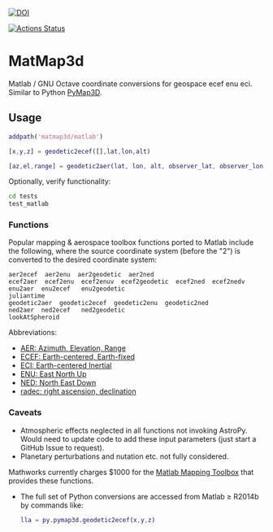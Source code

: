 [![DOI](https://zenodo.org/badge/144219717.svg)](https://zenodo.org/badge/latestdoi/144219717)

[![Actions Status](https://github.com/scivision/matmap3d/workflows/ci/badge.svg)](https://github.com/scivision/matmap3d/workflows/ci/actions)


# MatMap3d

Matlab / GNU Octave coordinate conversions for geospace ecef enu eci.
Similar to Python [PyMap3D](https://github.com/scivision/pymap3d).


## Usage

```matlab
addpath('matmap3d/matlab')

[x,y,z] = geodetic2ecef([],lat,lon,alt)

[az,el,range] = geodetic2aer(lat, lon, alt, observer_lat, observer_lon, observer_alt)
```

Optionally, verify functionality:
```sh
cd tests
test_matlab
```

### Functions

Popular mapping & aerospace toolbox functions ported to Matlab include the
following, where the source coordinate system (before the "2") is
converted to the desired coordinate system:
```
aer2ecef  aer2enu  aer2geodetic  aer2ned
ecef2aer  ecef2enu  ecef2enuv  ecef2geodetic  ecef2ned  ecef2nedv
enu2aer  enu2ecef   enu2geodetic
juliantime
geodetic2aer  geodetic2ecef  geodetic2enu  geodetic2ned
ned2aer  ned2ecef   ned2geodetic
lookAtSpheroid
```

Abbreviations:

-   [AER: Azimuth, Elevation, Range](https://en.wikipedia.org/wiki/Spherical_coordinate_system)
-   [ECEF: Earth-centered, Earth-fixed](https://en.wikipedia.org/wiki/ECEF)
-   [ECI: Earth-centered Inertial](https://en.wikipedia.org/wiki/Earth-centered_inertial)
-   [ENU: East North Up](https://en.wikipedia.org/wiki/Axes_conventions#Ground_reference_frames:_ENU_and_NED)
-   [NED: North East Down](https://en.wikipedia.org/wiki/North_east_down)
-   [radec: right ascension, declination](https://en.wikipedia.org/wiki/Right_ascension)

### Caveats

* Atmospheric effects neglected in all functions not invoking AstroPy.
  Would need to update code to add these input parameters (just start a GitHub Issue to request).
* Planetary perturbations and nutation etc. not fully considered.


Mathworks currently charges $1000 for the
[Matlab Mapping Toolbox](https://www.mathworks.com/products/mapping.html)
that provides these functions.

* The full set of Python conversions are accessed from Matlab &ge; R2014b by commands like:
  ```matlab
  lla = py.pymap3d.geodetic2ecef(x,y,z)
  ```

